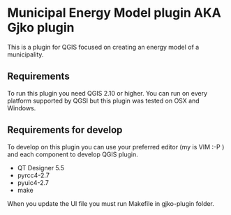 # Municipal Energy Model plugin AKA Gjko plugin
This is a plugin for QGIS focused on creating an energy model of a municipality.

## Requirements
To run this plugin you need QGIS 2.10 or higher. You can run on every platform supported by QGSI but this plugin was tested on OSX and Windows.

## Requirements for develop
To develop on this plugin you can use your preferred editor (my is VIM :-P ) and each component to develop QGIS plugin.
 - QT Designer 5.5
 - pyrcc4-2.7
 - pyuic4-2.7
 - make

When you update the UI file you must run Makefile in gjko-plugin folder.

